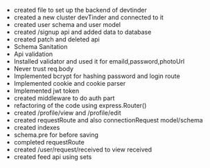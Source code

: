 - created file to set up the backend of devtinder
- created a new cluster devTinder and connected to it
- created user schema and user model
- created /signup api and added data to database
- created patch and deleted api
- Schema Sanitation
- Api validation
- Installed validator and used it for emaild,password,photoUrl
- Never trust req.body
- Implemented bcrypt for hashing password and login route
- Implemented cookie and cookie parser
- Implemented jwt token
- created middleware to do auth part
- refactoring of the code using express.Router()
- created /profile/view and /profile/edit
- created requestRoute and also connectionRequest model/schema 
- created indexes
- schema.pre for before saving
- completed requestRoute
- created /user/request/received to view received
- created feed api using sets



